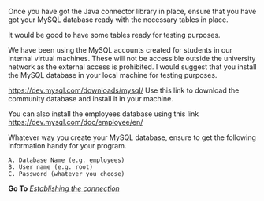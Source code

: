 Once you have got the Java connector library in place, ensure that you have got your MySQL database ready with the necessary tables in place.

It would be good to have some tables ready for testing purposes. 

We have been using the MySQL accounts created for students in our internal virtual machines. These will not be accessible outside the university network as the external access is prohibited. I would suggest that you install the MySQL database in your local machine for testing purposes.

https://dev.mysql.com/downloads/mysql/ Use this link to download the community database and install it in your machine.

You can also install the employees database using this link https://dev.mysql.com/doc/employee/en/

Whatever way you create your MySQL database, ensure to get the following information handy for your program.

	A. Database Name (e.g. employees)
	B. User name (e.g. root) 
	C. Password (whatever you choose)


**Go To** *[Establishing the connection](establishtheconnection.md)*
